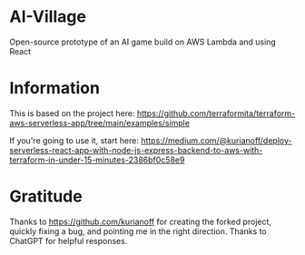 # AI-Village
 Open-source prototype of an AI game build on AWS Lambda and using React

# Information
This is based on the project here:
https://github.com/terraformita/terraform-aws-serverless-app/tree/main/examples/simple

  If you're going to use it, start here:
  https://medium.com/@kurianoff/deploy-serverless-react-app-with-node-js-express-backend-to-aws-with-terraform-in-under-15-minutes-2386bf0c58e9


# Gratitude

Thanks to https://github.com/kurianoff for creating the forked project, quickly fixing a bug, and pointing me in the right direction.
Thanks to ChatGPT for helpful responses.
